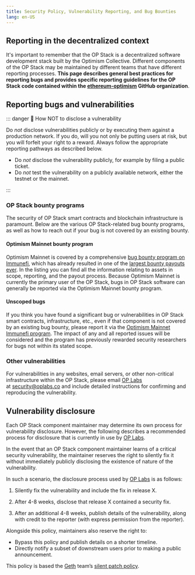 ```yaml
---
title: Security Policy, Vulnerability Reporting, and Bug Bounties
lang: en-US
---
```



## Reporting in the decentralized context

It's important to remember that the OP Stack is a decentralized software development stack built by the Optimism Collective. Different components of the OP Stack may be maintained by different teams that have different reporting processes. **This page describes general best practices for reporting bugs and provides specific reporting guidelines for the OP Stack code contained within the [ethereum-optimism](https://github.com/ethereum-optimism) GitHub organization**.

## Reporting bugs and vulnerabilities

::: danger 🚫 How NOT to disclose a vulnerability 

 Do *not* disclose vulnerabilities publicly or by executing them against a production network. If you do, will you not only be putting users at risk, but you will forfeit your right to a reward. Always follow the appropriate reporting pathways as described below.

- Do *not* disclose the vulnerability publicly, for example by filing a public ticket.
- Do *not* test the vulnerability on a publicly available network, either the testnet or the mainnet.

:::

### OP Stack bounty programs

The security of OP Stack smart contracts and blockchain infrastructure is paramount. Below are the various OP Stack-related bug bounty programs, as well as how to reach out if your bug is not covered by an existing bounty.

#### Optimism Mainnet bounty program

Optimism Mainnet is covered by a comprehensive [bug bounty program on Immunefi](https://immunefi.com/bounty/optimism/), which has already resulted in one of the [largest bounty payouts ever](https://medium.com/ethereum-optimism/disclosure-fixing-a-critical-bug-in-optimisms-geth-fork-a836ebdf7c94). In the listing you can find all the information relating to assets in scope, reporting, and the payout process. Because Optimism Mainnet is currently the primary user of the OP Stack, bugs in OP Stack software can generally be reported via the Optimism Mainnet bounty program.

#### Unscoped bugs

If you think you have found a significant bug or vulnerabilities in OP Stack smart contracts, infrastructure, etc., even if that component is not covered by an existing bug bounty, please report it via the [Optimism Mainnet Immunefi program](https://immunefi.com/bounty/optimism/). The impact of any and all reported issues will be considered and the program has previously rewarded security researchers for bugs not within its stated scope.

### Other vulnerabilities

For vulnerabilities in any websites, email servers, or other non-critical infrastructure within the OP Stack, please email [OP Labs](https://www.oplabs.co/) at [security@oplabs.co](mailto:security@oplabs.co) and include detailed instructions for confirming and reproducing the vulnerability.

## Vulnerability disclosure

Each OP Stack component maintainer may determine its own process for vulnerability disclosure. However, the following describes a recommended process for disclosure that is currently in use by [OP Labs](https://www.oplabs.co/).

In the event that an OP Stack component maintainer learns of a critical security vulnerability, the maintainer reserves the right to silently fix it without immediately publicly disclosing the existence of nature of the vulnerability.

In such a scenario, the disclosure process used by [OP Labs](https://www.oplabs.co/) is as follows:

1. Silently fix the vulnerability and include the fix in release X.

1. After 4-8 weeks, disclose that release X contained a security fix.

1. After an additional 4-8 weeks, publish details of the vulnerability, along with credit to the reporter (with express permission from the reporter).

Alongside this policy, maintainers also reserve the right to:

- Bypass this policy and publish details on a shorter timeline.
- Directly notify a subset of downstream users prior to making a public announcement.

This policy is based the [Geth](https://geth.ethereum.org/) team’s [silent patch policy](https://geth.ethereum.org/docs/vulnerabilities/vulnerabilities#why-silent-patches).
